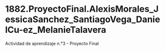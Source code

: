 # 1882.ProyectoFinal.AlexisMorales_JessicaSanchez_SantiagoVega_DanielCu-ez_MelanieTalavera
Actividad de aprendizaje n.°3 - Proyecto Final
